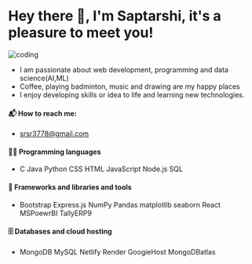 <h1>Hey there 👋, I'm Saptarshi, it's a pleasure to meet you!</h1>

 ![coding](https://github.com/SaptarshiRoy1/SaptarshiRoy1/assets/143320270/66d1bc61-b9a0-4c76-8ac8-e26bb708fee0)

- I am passionate about web development, programming and data science(AI,ML)                             
- Coffee, playing badminton, music and drawing are my happy places
- I enjoy developing skills or idea to life and learning new technologies.

<h4>📬 How to reach me:</h4>

- srsr3778@gmail.com

<h4>👨‍💻 Programming languages</h4>

- C Java Python CSS HTML  JavaScript Node.js SQL

<h4>🧰 Frameworks and libraries and tools</h4>

- Bootstrap Express.js NumPy Pandas matplotlib seaborn React MSPoewrBI TallyERP9

<h4>🗄️ Databases and cloud hosting</h4>

- MongoDB MySQL Netlify Render GoogieHost MongoDBatlas

<!---
SaptarshiRoy1/SaptarshiRoy1 is a ✨ special ✨ repository because its `README.md` (this file) appears on your GitHub profile.
You can click the Preview link to take a look at your changes.
--->
